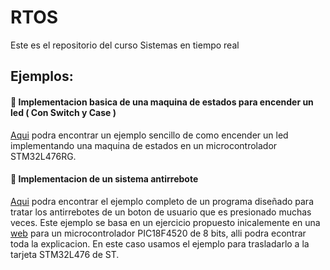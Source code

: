 # RTOS
Este es el repositorio del curso Sistemas en tiempo real

## Ejemplos:

#### 📌 Implementacion basica de una maquina de estados para encender un led ( Con Switch y Case )
[Aqui](https://github.com/dacardonave/RTOS/tree/master/Led_State_Machine) podra encontrar un ejemplo sencillo de como encender un led implementando una maquina de estados en un microcontrolador STM32L476RG.


#### 📌 Implementacion de un sistema antirrebote
[Aqui](https://github.com/dacardonave/RTOS/tree/master/Debouncing_Button) podra encontrar el ejemplo completo de un programa diseñado para tratar los antirrebotes de un boton de usuario que es presionado muchas veces. Este ejemplo se basa en un ejercicio propuesto inicalemente en una [web](https://www.eeweb.com/profile/tommyg/articles/debouncing-push-buttons-using-a-state-machine-approach) para un microcontrolador PIC18F4520 de 8 bits, alli podra econtrar toda la explicacion. En este caso usamos el ejemplo para trasladarlo a la tarjeta STM32L476 de ST.  
